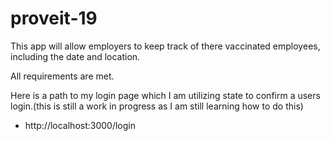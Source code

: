 # proveit-19
This app will allow employers to keep track of there vaccinated employees, including the date and location.


All requirements are met.


Here is a path to my login page which I am utilizing state to confirm a users login.(this is still a work in progress as I am still learning how to do this) 
 - http://localhost:3000/login

